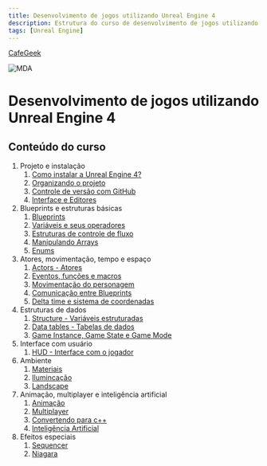 ```yaml
---
title: Desenvolvimento de jogos utilizando Unreal Engine 4
description: Estrutura do curso de desenvolvimento de jogos utilizando Unreal Engine 4
tags: [Unreal Engine]
---
```


[CafeGeek](https://myerco.github.io/unreal-engine)

![MDA](https://myerco.github.io/unreal-engine/imagens/cafegeek_small.png)
# Desenvolvimento de jogos utilizando Unreal Engine 4

## Conteúdo do curso
<a name="1"></a>
1. Projeto e instalação
    1. [Como instalar a Unreal Engine 4?](https://myerco.github.io/unreal-engine/ue4_blueprint/como_instalar_o_unreal_engine.html)
    1. [Organizando o projeto](https://myerco.github.io/unreal-engine/ue4_blueprint/organizando.html)
    1. [Controle de versão com GitHub](https://myerco.github.io/unreal-engine/ue4_blueprint/github.html)
    1. [Interface e Editores](ue4_blueprint/interface.html)  
1. Blueprints e estruturas básicas
    1. [Blueprints](https://myerco.github.io/unreal-engine/ue4_blueprint/blueprint.html)
    1. [Variáveis e seus operadores](https://myerco.github.io/unreal-engine/ue4_blueprint/variaveis.html)  
    1. [Estruturas de controle de fluxo](https://myerco.github.io/unreal-engine/ue4_blueprint/estruturascontrole.html)
    1. [Manipulando Arrays](https://myerco.github.io/unreal-engine/ue4_blueprint/array.html)  
    1. [Enums](https://myerco.github.io/unreal-engine/ue4_blueprint/enum.html)    
1. Atores, movimentação, tempo e espaço
    1. [Actors - Atores](https://myerco.github.io/unreal-engine/ue4_blueprint/actor_atores.html)
    1. [Eventos, funções e macros](https://myerco.github.io/unreal-engine/ue4_blueprint/eventos_funcoes.html)  
    1. [Movimentação do personagem](https://myerco.github.io/unreal-engine/ue4_blueprint/movimentacao.html)    
    1. [Comunicação entre Blueprints](https://myerco.github.io/unreal-engine/ue4_blueprint/comunicacao.html)    
    1. [Delta time e sistema de coordenadas](https://myerco.github.io/unreal-engine/ue4_blueprint/deltatime_sistema_coordenadas.html)  
1. Estruturas de dados
    1. [Structure - Variáveis estruturadas](https://myerco.github.io/unreal-engine/ue4_blueprint/structure_variaveis_estruturadas.html)  
    1. [Data tables - Tabelas de dados](https://myerco.github.io/unreal-engine/ue4_blueprint/datatables.html)
    1. [Game Instance, Game State e Game Mode](https://myerco.github.io/unreal-engine/ue4_blueprint/gameinstance_state_mode.html)
1. Interface com usuário
    1. [HUD - Interface com o jogador](https://myerco.github.io/unreal-engine/ue4_blueprint/hud_interface.html)
1. Ambiente
    1. [Materiais](https://myerco.github.io/unreal-engine/materiais.html)
    1. [Ilumincação](https://myerco.github.io/unreal-engine/iluminacao.html)
    1. [Landscape](https://myerco.github.io/unreal-engine/Landscape.html)  
1. Animação, multiplayer e inteligência artificial
    1. [Animação](https://myerco.github.io/unreal-engine/ue4_blueprint/animacao.html)
    1. [Multiplayer](https://myerco.github.io/unreal-engine/ue4_blueprint/multiplayer.html)
    1. [Convertendo para c++](https://myerco.github.io/unreal-engine/ue4_blueprint/convertendo.html)
    1. [Inteligência Artificial](https://myerco.github.io/unreal-engine/ue4_blueprint/inteligenciaartificial.html)
1. Efeitos especiais
    1. [Sequencer](https://myerco.github.io/unreal-engine/sequencer.html)
    1. [Niagara](https://myerco.github.io/unreal-engine/ue4_blueprint/niagara.html)

